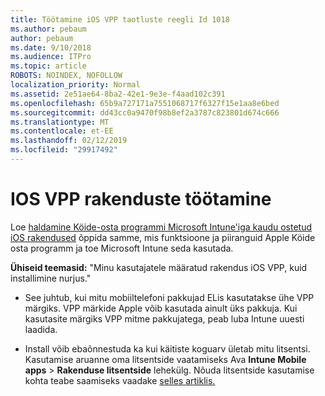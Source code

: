 ```yaml
---
title: Töötamine iOS VPP taotluste reegli Id 1018
ms.author: pebaum
author: pebaum
ms.date: 9/10/2018
ms.audience: ITPro
ms.topic: article
ROBOTS: NOINDEX, NOFOLLOW
localization_priority: Normal
ms.assetid: 2e51ae64-8ba2-42e1-9e3e-f4aad102c391
ms.openlocfilehash: 65b9a727171a7551068717f6327f15e1aa8e6bed
ms.sourcegitcommit: dd43cc0a9470f98b8ef2a3787c823801d674c666
ms.translationtype: MT
ms.contentlocale: et-EE
ms.lasthandoff: 02/12/2019
ms.locfileid: "29917492"
---
```

# <a name="working-with-ios-vpp-applications"></a>IOS VPP rakenduste töötamine

Loe [haldamine Köide-osta programmi Microsoft Intune'iga kaudu ostetud iOS rakendused](https://docs.microsoft.com/intune/vpp-apps-ios) õppida samme, mis funktsioone ja piiranguid Apple Köide osta programm ja toe Microsoft Intune seda kasutada. 
  
 **Ühiseid teemasid:** "Minu kasutajatele määratud rakendus iOS VPP, kuid installimine nurjus." 
  
- See juhtub, kui mitu mobiiltelefoni pakkujad ELis kasutatakse ühe VPP märgiks. VPP märkide Apple võib kasutada ainult üks pakkuja. Kui kasutasite märgiks VPP mitme pakkujatega, peab luba Intune uuesti laadida.
    
- Install võib ebaõnnestuda ka kui käitiste koguarv ületab mitu litsentsi. Kasutamise aruanne oma litsentside vaatamiseks Ava **Intune Mobile apps** \> **Rakenduse litsentside** lehekülg. Nõuda litsentside kasutamise kohta teabe saamiseks vaadake [selles artiklis.](https://docs.microsoft.com/intune/vpp-apps-ios#revoking-app-licenses-and-deleting-tokens)
    

